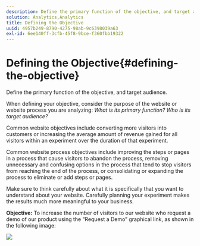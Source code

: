 ```yaml
---
description: Define the primary function of the objective, and target audience.
solution: Analytics,Analytics
title: Defining the Objective
uuid: 4957b249-8790-4275-98ab-9c6398039a63
exl-id: 6ee140ff-3cfb-45f8-9bce-f360fbb19322
---
```

# Defining the Objective{#defining-the-objective}

Define the primary function of the objective, and target audience.

When defining your objective, consider the purpose of the website or website process you are analyzing: *What is its primary function? Who is its target audience?*

Common website objectives include converting more visitors into customers or increasing the average amount of revenue gained for all visitors within an experiment over the duration of that experiment.

Common website process objectives include improving the steps or pages in a process that cause visitors to abandon the process, removing unnecessary and confusing options in the process that tend to stop visitors from reaching the end of the process, or consolidating or expanding the process to eliminate or add steps or pages.

Make sure to think carefully about what it is specifically that you want to understand about your website. Carefully planning your experiment makes the results much more meaningful to your business.

**Objective:** To increase the number of visitors to our website who request a demo of our product using the “Request a Demo” graphical link, as shown in the following image:

![](assets/ControlPage.png)
